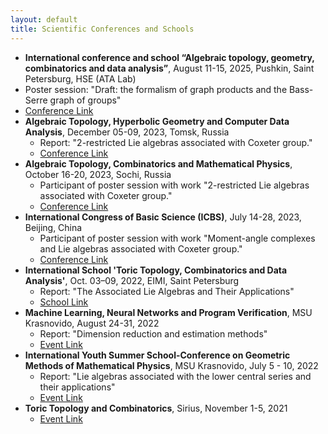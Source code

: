 ```yaml
---
layout: default
title: Scientific Conferences and Schools
---
```



 - **International conference and school “Algebraic topology, geometry, combinatorics and data analysis”**, August 11-15, 2025, Pushkin, Saint Petersburg, HSE (ATA Lab)
  - Poster session: "Draft: the formalism of graph products and the Bass-Serre graph of groups"
  - [Conference Link](https://cs.hse.ru/en/ata-lab/atgcda25)
- **Algebraic Topology, Hyperbolic Geometry and Computer Data Analysis**, December 05-09, 2023, Tomsk, Russia
  - Report: "2-restricted Lie algebras associated with Coxeter group."
  - [Conference Link](https://nomc.math.tsu.ru/news/obshchie-novosti/nauchnaya-konferentsiya-algebraicheskaya-topologiya-giperbolicheskaya-geometriya-i-kompyuternyy-anal/)
- **Algebraic Topology, Combinatorics and Mathematical Physics**, October 16-20, 2023, Sochi, Russia
  - Participant of poster session with work "2-restricted Lie algebras associated with Coxeter group."
  - [Conference Link](https://siriusmathcenter.ru/program/034w)
- **International Congress of Basic Science (ICBS)**, July 14-28, 2023, Beijing, China
  - Participant of poster session with work "Moment-angle complexes and Lie algebras associated with Coxeter group."
  - [Conference Link](https://www.icbs.cn/)
- **International School 'Toric Topology, Combinatorics and Data Analysis'**, Oct. 03–09, 2022, EIMI, Saint Petersburg
  - Report: "The Associated Lie Algebras and Their Applications"
  - [School Link](https://cs.hse.ru/en/ata-lab/ttcda/)
- **Machine Learning, Neural Networks and Program Verification**, MSU Krasnovido, August 24-31, 2022
  - Report: "Dimension reduction and estimation methods"
  - [Event Link](https://vk.com/mm_ml_school_2022)
- **International Youth Summer School-Conference on Geometric Methods of Mathematical Physics**, MSU Krasnovido, July 5 - 10, 2022
  - Report: "Lie algebras associated with the lower central series and their applications"
  - [Event Link](http://www.dubrovinlab.msu.ru/events/school2022)
- **Toric Topology and Combinatorics**, Sirius, November 1-5, 2021
  - [Event Link](https://cs.hse.ru/en/ata-lab/ttc/)
